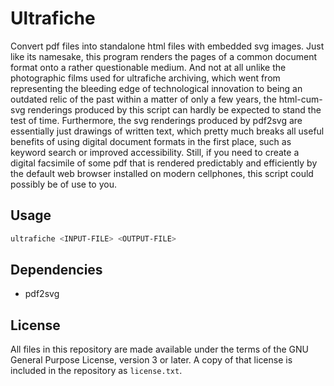 # Ultrafiche

Convert pdf files into standalone html files with embedded svg
images. Just like its namesake, this program renders the pages of a
common document format onto a rather questionable medium. And not at all
unlike the photographic films used for ultrafiche archiving, which went
from representing the bleeding edge of technological innovation to being
an outdated relic of the past within a matter of only a few years, the
html-cum-svg renderings produced by this script can hardly be expected
to stand the test of time. Furthermore, the svg renderings produced
by pdf2svg are essentially just drawings of written text, which pretty
much breaks all useful benefits of using digital document formats in the
first place, such as keyword search or improved accessibility. Still,
if you need to create a digital facsimile of some pdf that is rendered
predictably and efficiently by the default web browser installed on
modern cellphones, this script could possibly be of use to you.

## Usage

```bash
ultrafiche <INPUT-FILE> <OUTPUT-FILE>
```

## Dependencies

* pdf2svg

## License

All files in this repository are made available under the terms of the
GNU General Purpose License, version 3 or later. A copy of that license
is included in the repository as `license.txt`.
